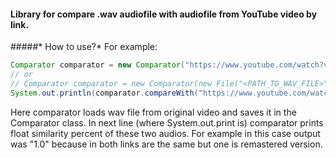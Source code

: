 #### Library for compare .wav audiofile with audiofile from YouTube video by link. 

#####* How to use?*
For example:
```java
Comparator comparator = new Comparator("https://www.youtube.com/watch?v=zPGf4liO-KQ");
// or
// Comparator comparator = new Comparator(new File("<PATH_TO_WAV_FILE>"));
System.out.println(comparator.compareWith("https://www.youtube.com/watch?v=_MMBImhlu74"));
```
Here comparator loads wav file from original video and saves it in the Comparator class. In next line (where System.out.print is) comparator prints float similarity percent of these two audios. For example in this case output was "1.0" because in both links are the same but one is remastered version.